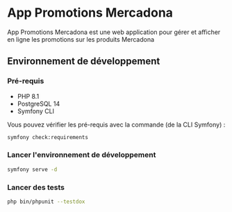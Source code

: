 # App Promotions Mercadona

App Promotions Mercadona est une web application pour gérer et afficher en ligne les promotions sur les produits Mercadona

## Environnement de développement

### Pré-requis

* PHP 8.1
* PostgreSQL 14
* Symfony CLI

Vous pouvez vérifier les pré-requis avec la commande (de la CLI Symfony) : 

```bash
symfony check:requirements
```

### Lancer l'environnement de développement

```bash
symfony serve -d
```

### Lancer des tests

```bash
php bin/phpunit --testdox
```